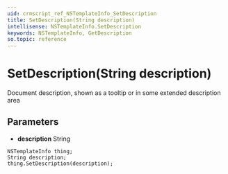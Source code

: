 ```yaml
---
uid: crmscript_ref_NSTemplateInfo_SetDescription
title: SetDescription(String description)
intellisense: NSTemplateInfo.SetDescription
keywords: NSTemplateInfo, GetDescription
so.topic: reference
---
```


# SetDescription(String description)

Document description, shown as a tooltip or in some extended description area

## Parameters

* **description** String

```crmscript
NSTemplateInfo thing;
String description;
thing.SetDescription(description);
```

